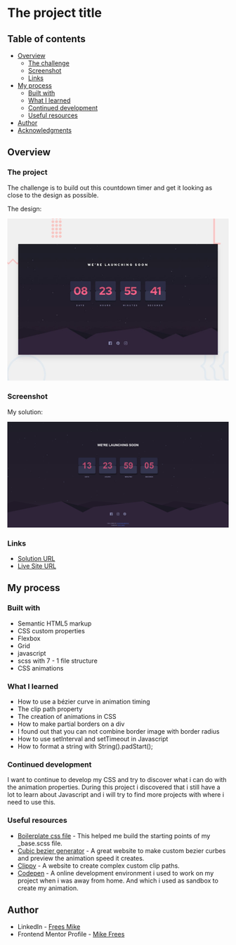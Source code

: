 # The project title

## Table of contents

- [Overview](#overview)
  - [The challenge](#the-challenge)
  - [Screenshot](#screenshot)
  - [Links](#links)
- [My process](#my-process)
  - [Built with](#built-with)
  - [What I learned](#what-i-learned)
  - [Continued development](#continued-development)
  - [Useful resources](#useful-resources)
- [Author](#author)
- [Acknowledgments](#acknowledgments)

## Overview

### The project

The challenge is to build out this countdown timer and get it looking as close to the design as possible.

The design: 

![](./assets/design%20handout/desktop-preview.jpg)

### Screenshot

My solution:

![](./screenshot.png)

### Links

- [Solution URL](https://github.com/mikeFrees/launch-countdown-timer-main)
- [Live Site URL](https://mikes-launch-countdown.netlify.app/)

## My process

### Built with

- Semantic HTML5 markup
- CSS custom properties
- Flexbox
- Grid
- javascript
- scss with 7 - 1 file structure
- CSS animations

### What I learned

- How to use a bézier curve in animation timing
- The clip path property 
- The creation of animations in CSS
- How to make partial borders on a div
- I found out that you can not combine border image with border radius
- How to use setInterval and setTimeout in Javascript
- How to format a string with String().padStart();

### Continued development

I want to continue to develop my CSS and try to discover what i can do with the animation properties. During this project i discovered that i still have a lot to learn about Javascript and i will try to find more projects with where i need to use this.

### Useful resources

- [Boilerplate css file](https://blog.logrocket.com/what-should-modern-css-boilerplate-look-like) - This helped me build the starting points of my _base.scss file.
- [Cubic bezier generator](https://cubic-bezier.com/#.17,.67,.83,.67) - A great website to make custom bezier curbes and preview the animation speed it creates.
- [Clippy](https://bennettfeely.com/clippy/) - A website to create complex custom clip paths.
- [Codepen](https://codepen.io/) - A online development environment i used to work on my project when i was away from home. And which i used as sandbox to create my animation.


## Author

- LinkedIn - [Frees Mike](https://www.linkedin.com/in/mike-frees/)
- Frontend Mentor Profile - [Mike Frees](https://www.frontendmentor.io/profile/mikeFrees)